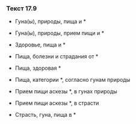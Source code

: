 ### Текст 17.9

- Гуна(ы), природы, пища и *

- Гуна(ы), природы, прием пищи и *

- Здоровье, пища и *

- Пища, болезни и страдания от *

- Пища, здоровая *

- Пища, категории *, согласно гунам природы

- Прием пищи аскезы *, в гунах природы

- Прием пищи аскезы *, в страсти

- Страсть, гуна, пища в *
	
